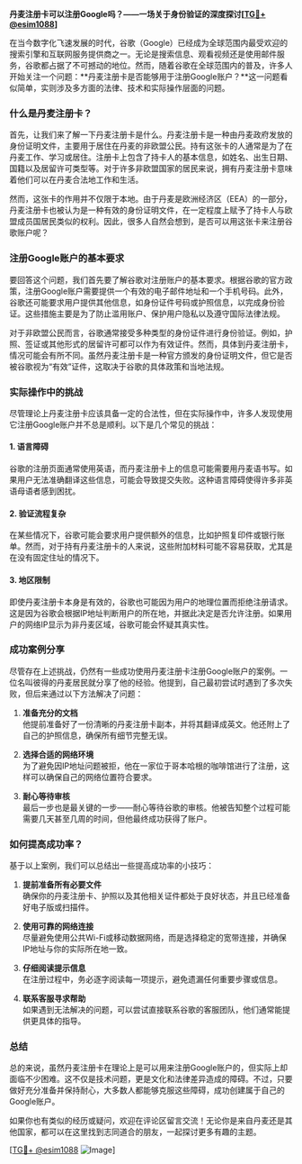 **丹麦注册卡可以注册Google吗？——一场关于身份验证的深度探讨[[TG💪+ @esim1088](https://t.me/s/esim1088)]**

在当今数字化飞速发展的时代，谷歌（Google）已经成为全球范围内最受欢迎的搜索引擎和互联网服务提供商之一。无论是搜索信息、观看视频还是使用邮件服务，谷歌都占据了不可撼动的地位。然而，随着谷歌在全球范围内的普及，许多人开始关注一个问题：**丹麦注册卡是否能够用于注册Google账户？**这一问题看似简单，实则涉及多方面的法律、技术和实际操作层面的问题。

### 什么是丹麦注册卡？

首先，让我们来了解一下丹麦注册卡是什么。丹麦注册卡是一种由丹麦政府发放的身份证明文件，主要用于居住在丹麦的非欧盟公民。持有这张卡的人通常是为了在丹麦工作、学习或居住。注册卡上包含了持卡人的基本信息，如姓名、出生日期、国籍以及居留许可类型等。对于许多非欧盟国家的居民来说，拥有丹麦注册卡意味着他们可以在丹麦合法地工作和生活。

然而，这张卡的作用并不仅限于本地。由于丹麦是欧洲经济区（EEA）的一部分，丹麦注册卡也被认为是一种有效的身份证明文件，在一定程度上赋予了持卡人与欧盟成员国居民类似的权利。因此，很多人自然会想到，是否可以用这张卡来注册谷歌账户呢？

### 注册Google账户的基本要求

要回答这个问题，我们首先要了解谷歌对注册账户的基本要求。根据谷歌的官方政策，注册Google账户需要提供一个有效的电子邮件地址和一个手机号码。此外，谷歌还可能要求用户提供其他信息，如身份证件号码或护照信息，以完成身份验证。这些措施主要是为了防止滥用账户、保护用户隐私以及遵守国际法律法规。

对于非欧盟公民而言，谷歌通常接受多种类型的身份证件进行身份验证。例如，护照、签证或其他形式的居留许可都可以作为有效证件。然而，具体到丹麦注册卡，情况可能会有所不同。虽然丹麦注册卡是一种官方颁发的身份证明文件，但它是否被谷歌视为“有效”证件，这取决于谷歌的具体政策和当地法规。

### 实际操作中的挑战

尽管理论上丹麦注册卡应该具备一定的合法性，但在实际操作中，许多人发现使用它注册Google账户并不总是顺利。以下是几个常见的挑战：

#### 1. **语言障碍**
   谷歌的注册页面通常使用英语，而丹麦注册卡上的信息可能需要用丹麦语书写。如果用户无法准确翻译这些信息，可能会导致提交失败。这种语言障碍使得许多非英语母语者感到困扰。

#### 2. **验证流程复杂**
   在某些情况下，谷歌可能会要求用户提供额外的信息，比如护照复印件或银行账单。然而，对于持有丹麦注册卡的人来说，这些附加材料可能不容易获取，尤其是在没有固定住址的情况下。

#### 3. **地区限制**
   即使丹麦注册卡本身是有效的，谷歌也可能因为用户的地理位置而拒绝注册请求。这是因为谷歌会根据IP地址判断用户的所在地，并据此决定是否允许注册。如果用户的网络IP显示为非丹麦区域，谷歌可能会怀疑其真实性。

### 成功案例分享

尽管存在上述挑战，仍然有一些成功使用丹麦注册卡注册Google账户的案例。一位名叫彼得的丹麦居民就分享了他的经验。他提到，自己最初尝试时遇到了多次失败，但后来通过以下方法解决了问题：

1. **准备充分的文档**  
   他提前准备好了一份清晰的丹麦注册卡副本，并将其翻译成英文。他还附上了自己的护照信息，确保所有细节完整无误。

2. **选择合适的网络环境**  
   为了避免因IP地址问题被拒，他在一家位于哥本哈根的咖啡馆进行了注册，这样可以确保自己的网络位置符合要求。

3. **耐心等待审核**  
   最后一步也是最关键的一步——耐心等待谷歌的审核。他被告知整个过程可能需要几天甚至几周的时间，但他最终成功获得了账户。

### 如何提高成功率？

基于以上案例，我们可以总结出一些提高成功率的小技巧：

1. **提前准备所有必要文件**  
   确保你的丹麦注册卡、护照以及其他相关证件都处于良好状态，并且已经准备好电子版或扫描件。

2. **使用可靠的网络连接**  
   尽量避免使用公共Wi-Fi或移动数据网络，而是选择稳定的宽带连接，并确保IP地址与你的实际所在地一致。

3. **仔细阅读提示信息**  
   在注册过程中，务必逐字阅读每一项提示，避免遗漏任何重要步骤或信息。

4. **联系客服寻求帮助**  
   如果遇到无法解决的问题，可以尝试直接联系谷歌的客服团队，他们通常能提供更具体的指导。

### 总结

总的来说，虽然丹麦注册卡在理论上是可以用来注册Google账户的，但实际上却面临不少困难。这不仅是技术问题，更是文化和法律差异造成的障碍。不过，只要做好充分准备并保持耐心，大多数人都能够克服这些障碍，成功创建属于自己的Google账户。

如果你也有类似的经历或疑问，欢迎在评论区留言交流！无论你是来自丹麦还是其他国家，都可以在这里找到志同道合的朋友，一起探讨更多有趣的主题。

[[TG💪+ @esim1088](https://t.me/s/esim1088) ![Image](https://i.postimg.cc/4NQfJmqS/Snipaste-2025-05-13-00-14-12.png)]